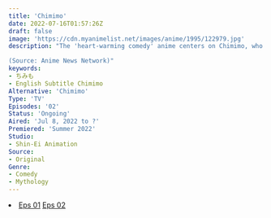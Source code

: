```yaml
---
title: 'Chimimo'
date: 2022-07-16T01:57:26Z
draft: false
image: 'https://cdn.myanimelist.net/images/anime/1995/122979.jpg'
description: "The 'heart-warming comedy' anime centers on Chimimo, who is a messenger of hell and a shape-shifting evil demon. Chimimo is one of 12 evil demons whose mission is to turn the human world into hell. The 12 demons along with 'Hell-san' go to the human world, but Hell-san and Chimimo become freeloaders to a family of three sisters named Mutsumi, Hazuki, and Mei.

(Source: Anime News Network)"
keywords:
- ちみも
- English Subtitle Chimimo
Alternative: 'Chimimo'
Type: 'TV'
Episodes: '02'
Status: 'Ongoing'
Aired: 'Jul 8, 2022 to ?'
Premiered: 'Summer 2022'
Studio:
- Shin-Ei Animation
Source:
- Original
Genre:
- Comedy
- Mythology
---
```


<div class="bc-1 d-g p-5">
<li class="d-g gg-5 gtc-e">
  <a id="allvideo" href="#" data-video="//embed.hugonime.repl.co/videokf.php?id=Chimimo/Chimimo - 01" rel=nofollow">Eps 01</a>
  <a id="allvideo" href="#" data-video="//embed.hugonime.repl.co/videokf.php?id=Chimimo/Chimimo - 02" rel=nofollow">Eps 02</a>
</li>
</div>
